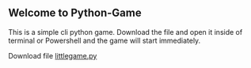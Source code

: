 ## Welcome to Python-Game
This is a simple cli python game.
Download the file and open it inside of terminal or Powershell and the game will start immediately.
 
<!-- <a href="https://mohamedhakem.github.io/Python-Game/littlegame.py" style="text-align:center;">Download</a> -->
Download file [littlegame.py](https://github.com/MohamedHakem/Cli-Python-Game/blob/master/littlegame.py)
